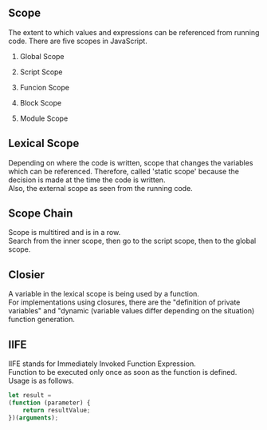 ## Scope

The extent to which values and expressions can be referenced from running code. 
There are five scopes in JavaScript.

1. Global Scope

2. Script Scope

3. Funcion Scope

4. Block Scope

5. Module Scope

## Lexical Scope

Depending on where the code is written, scope that changes the variables which can be referenced. 
Therefore, called 'static scope' because the decision is made at the time the code is written.  
Also, the external scope as seen from the running code. 

## Scope Chain

Scope is multitired and is in a row.  
Search from the inner scope, then go to the script scope, then to the global scope.

## Closier

A variable in the lexical scope is being used by a function.  
For implementations using closures, there are the "definition of private variables" and "dynamic (variable values differ depending on the situation) function generation.

## IIFE

IIFE stands for Immediately Invoked Function Expression.  
Function to be executed only once as soon as the function is defined.  
Usage is as follows.
```JavaScript
let result = 
(function (parameter) {
	return resultValue;
})(arguments);
```